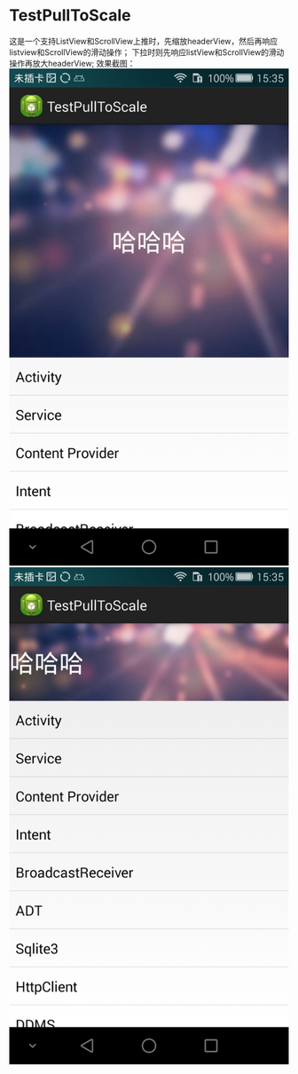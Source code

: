 # TestPullToScale
这是一个支持ListView和ScrollView上推时，先缩放headerView，然后再响应listview和ScrollView的滑动操作；
下拉时则先响应listView和ScrollView的滑动操作再放大headerView;
效果截图：
![image1](https://github.com/ZhangSir/TestPullToScale/blob/master/Screenshot_2015-11-09-15-35-38.jpeg)
![image2](https://github.com/ZhangSir/TestPullToScale/blob/master/Screenshot_2015-11-09-15-35-46.jpeg)
